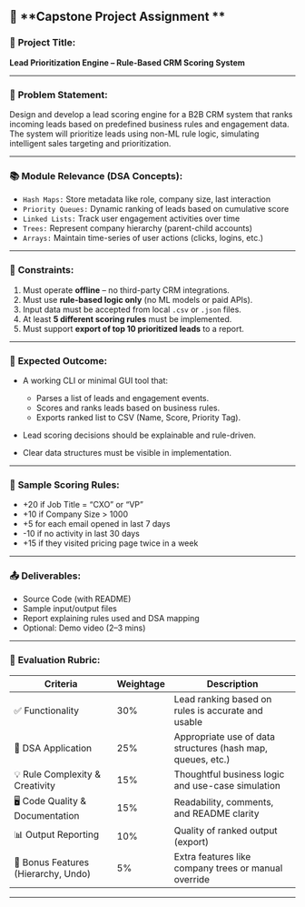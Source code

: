 ## 📌 **Capstone Project Assignment **

### 🧠 **Project Title:**

**Lead Prioritization Engine – Rule-Based CRM Scoring System**

---

### 🧾 **Problem Statement:**

Design and develop a lead scoring engine for a B2B CRM system that ranks incoming leads based on predefined business rules and engagement data. The system will prioritize leads using non-ML rule logic, simulating intelligent sales targeting and prioritization.

---

### 📚 **Module Relevance (DSA Concepts):**

- `Hash Maps:` Store metadata like role, company size, last interaction
- `Priority Queues:` Dynamic ranking of leads based on cumulative score
- `Linked Lists:` Track user engagement activities over time
- `Trees:` Represent company hierarchy (parent-child accounts)
- `Arrays:` Maintain time-series of user actions (clicks, logins, etc.)

---

### 🚫 **Constraints:**

1. Must operate **offline** – no third-party CRM integrations.
2. Must use **rule-based logic only** (no ML models or paid APIs).
3. Input data must be accepted from local `.csv` or `.json` files.
4. At least **5 different scoring rules** must be implemented.
5. Must support **export of top 10 prioritized leads** to a report.

---

### 🎯 **Expected Outcome:**

- A working CLI or minimal GUI tool that:

  - Parses a list of leads and engagement events.
  - Scores and ranks leads based on business rules.
  - Exports ranked list to CSV (Name, Score, Priority Tag).

- Lead scoring decisions should be explainable and rule-driven.
- Clear data structures must be visible in implementation.

---

### 🧮 **Sample Scoring Rules:**

- +20 if Job Title = “CXO” or “VP”
- +10 if Company Size > 1000
- +5 for each email opened in last 7 days
- -10 if no activity in last 30 days
- +15 if they visited pricing page twice in a week

---

### 📤 **Deliverables:**

- Source Code (with README)
- Sample input/output files
- Report explaining rules used and DSA mapping
- Optional: Demo video (2–3 mins)

---

### 📏 **Evaluation Rubric:**

| Criteria                            | Weightage | Description                                                 |
| ----------------------------------- | --------- | ----------------------------------------------------------- |
| ✅ Functionality                    | 30%       | Lead ranking based on rules is accurate and usable          |
| 📐 DSA Application                  | 25%       | Appropriate use of data structures (hash map, queues, etc.) |
| 💡 Rule Complexity & Creativity     | 15%       | Thoughtful business logic and use-case simulation           |
| 🖥️ Code Quality & Documentation     | 15%       | Readability, comments, and README clarity                   |
| 📊 Output Reporting                 | 10%       | Quality of ranked output (export)                           |
| 🎁 Bonus Features (Hierarchy, Undo) | 5%        | Extra features like company trees or manual override        |

---
